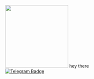 <div id="header" align="left">
  <a
     <h1>
    <img src="https://media.giphy.com/media/k0ijJhqrUP4T2EvmJ1/giphy.gif" width="200"/>
    hey there
    <img src="https://media.giphy.com/media/hvRJCLFzcasrR4ia7z/giphy.gif" width="15px"/>
    </h1>
  </a>
</div>
<div id="badges">
  <a href="https://t.me/thebirdisflyinghome">
    <img src="https://img.shields.io/badge/Telegram-blue?style=for-the-badge&logo=telegram&logoColor=white" alt="Telegram Badge"/>
  </a>
</div>
